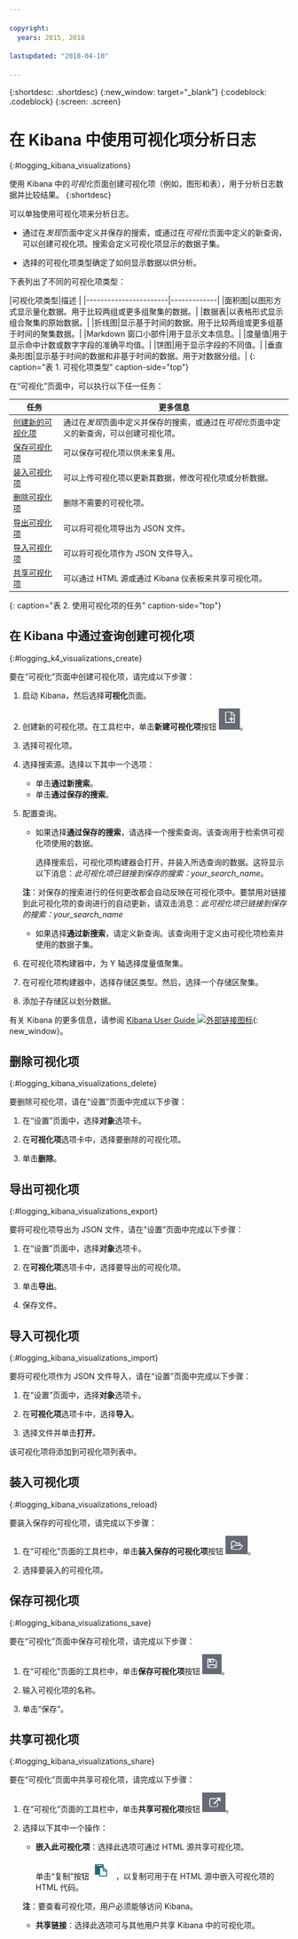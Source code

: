 ```yaml
---

copyright:
  years: 2015, 2018

lastupdated: "2018-04-10"

---
```


{:shortdesc: .shortdesc}
{:new_window: target="_blank"}
{:codeblock: .codeblock}
{:screen: .screen}

# 在 Kibana 中使用可视化项分析日志 
{:#logging_kibana_visualizations}

使用 Kibana 中的*可视化*页面创建可视化项（例如，图形和表），用于分析日志数据并比较结果。
{:shortdesc}

可以单独使用可视化项来分析日志。 

* 通过在*发现*页面中定义并保存的搜索，或通过在*可视化*页面中定义的新查询，可以创建可视化项。搜索会定义可视化项显示的数据子集。

* 选择的可视化项类型确定了如何显示数据以供分析。

下表列出了不同的可视化项类型：

|可视化项类型|描述
|
|-----------------------|-------------|
|面积图|以图形方式显示量化数据。用于比较两组或更多组聚集的数据。|
|数据表|以表格形式显示组合聚集的原始数据。|
|折线图|显示基于时间的数据。用于比较两组或更多组基于时间的聚集数据。|
|Markdown 窗口小部件|用于显示文本信息。|
|度量值|用于显示命中计数或数字字段的准确平均值。|
|饼图|用于显示字段的不同值。| 
|垂直条形图|显示基于时间的数据和非基于时间的数据。用于对数据分组。|
{: caption="表 1. 可视化项类型" caption-side="top"}

在“可视化”页面中，可以执行以下任一任务：

|任务|更多信息|
|------|------------------|
|[创建新的可视化项](/docs/services/CloudLogAnalysis/kibana4/logging_kibana_visualizations.html#logging_k4_visualizations_create)|通过在*发现*页面中定义并保存的搜索，或通过在*可视化*页面中定义的新查询，可以创建可视化项。|
|[保存可视化项](/docs/services/CloudLogAnalysis/kibana4/logging_kibana_visualizations.html#logging_kibana_visualizations_save)|可以保存可视化项以供未来复用。|
|[装入可视化项](/docs/services/CloudLogAnalysis/kibana4/logging_kibana_visualizations.html#logging_kibana_visualizations_reload)|可以上传可视化项以更新其数据，修改可视化项或分析数据。|
|[删除可视化项](/docs/services/CloudLogAnalysis/kibana4/logging_kibana_visualizations.html#logging_kibana_visualizations_delete)|删除不需要的可视化项。|
|[导出可视化项](/docs/services/CloudLogAnalysis/kibana4/logging_kibana_visualizations.html#logging_kibana_visualizations_export)|可以将可视化项导出为 JSON 文件。|
|[导入可视化项](/docs/services/CloudLogAnalysis/kibana4/logging_kibana_visualizations.html#logging_kibana_visualizations_import)|可以将可视化项作为 JSON 文件导入。|
|[共享可视化项](/docs/services/CloudLogAnalysis/kibana4/logging_kibana_visualizations.html#logging_kibana_visualizations_share)|可以通过 HTML 源或通过 Kibana 仪表板来共享可视化项。|
{: caption="表 2. 使用可视化项的任务" caption-side="top"}


## 在 Kibana 中通过查询创建可视化项
{:#logging_k4_visualizations_create}

要在“可视化”页面中创建可视化项，请完成以下步骤：

1. 启动 Kibana，然后选择**可视化**页面。

2. 创建新的可视化项。在工具栏中，单击**新建可视化项**按钮 ![新建可视化项](images/k4_visualization_new_icon.jpg "新建可视化项")。

3. 选择可视化项。
    
4. 选择搜索源。选择以下其中一个选项：

    * 单击**通过新搜索**。
    * 单击**通过保存的搜索**。 
  
5. 配置查询。

    * 如果选择**通过保存的搜索**，请选择一个搜索查询。该查询用于检索供可视化项使用的数据。 

        选择搜索后，可视化项构建器会打开，并装入所选查询的数据。这将显示以下消息：*此可视化项已链接到保存的搜索：your_search_name*。 
	
	**注**：对保存的搜索进行的任何更改都会自动反映在可视化项中。要禁用对链接到此可视化项的查询进行的自动更新，请双击消息：*此可视化项已链接到保存的搜索：your_search_name* 

    * 如果选择**通过新搜索**，请定义新查询。该查询用于定义由可视化项检索并使用的数据子集。

6. 在可视化项构建器中，为 Y 轴选择度量值聚集。

7. 在可视化项构建器中，选择存储区类型。然后，选择一个存储区聚集。
  
8. 添加子存储区以划分数据。

有关 Kibana 的更多信息，请参阅 [Kibana User Guide ![外部链接图标](../../../icons/launch-glyph.svg "外部链接图标")](https://www.elastic.co/guide/en/kibana/4.1/index.html){: new_window}。

## 删除可视化项
{:#logging_kibana_visualizations_delete}

要删除可视化项，请在“设置”页面中完成以下步骤：

1. 在“设置”页面中，选择**对象**选项卡。

2. 在**可视化项**选项卡中，选择要删除的可视化项。

3. 单击**删除**。


## 导出可视化项
{:#logging_kibana_visualizations_export}

要将可视化项导出为 JSON 文件，请在“设置”页面中完成以下步骤：

1. 在“设置”页面中，选择**对象**选项卡。

2. 在**可视化项**选项卡中，选择要导出的可视化项。

3. 单击**导出**。

4. 保存文件。

## 导入可视化项
{:#logging_kibana_visualizations_import}

要将可视化项作为 JSON 文件导入，请在“设置”页面中完成以下步骤：

1. 在“设置”页面中，选择**对象**选项卡。

2. 在**可视化项**选项卡中，选择**导入**。

3. 选择文件并单击**打开**。

该可视化项将添加到可视化项列表中。


 
## 装入可视化项
{:#logging_kibana_visualizations_reload}

要装入保存的可视化项，请完成以下步骤：

1. 在“可视化”页面的工具栏中，单击**装入保存的可视化项**按钮 ![装入保存的可视化项](images/k4_visualization_open_icon.jpg "装入保存的可视化项")。

2. 选择要装入的可视化项。 


## 保存可视化项
{:#logging_kibana_visualizations_save}

要在“可视化”页面中保存可视化项，请完成以下步骤：

1. 在“可视化”页面的工具栏中，单击**保存可视化项**按钮 ![保存可视化项](images/k4_visualization_save_icon.jpg "保存可视化项")。

2. 输入可视化项的名称。

3. 单击“保存”。 



## 共享可视化项
{:#logging_kibana_visualizations_share}

要在“可视化”页面中共享可视化项，请完成以下步骤：

1. 在“可视化”页面的工具栏中，单击**共享可视化项**按钮 ![共享可视化项](images/k4_visualization_share_icon.jpg "共享可视化项")。

2. 选择以下其中一个操作：

    * **嵌入此可视化项**：选择此选项可通过 HTML 源共享可视化项。 
    
        单击“复制”按钮 ![复制到剪贴板](images/k4_copy_to_clipboard.jpg "复制到剪贴板")，以复制可用于在 HTML 源中嵌入可视化项的 HTML 代码。 
	
	**注**：要查看可视化项，用户必须能够访问 Kibana。
	
    * **共享链接**：选择此选项可与其他用户共享 Kibana 中的可视化项。



